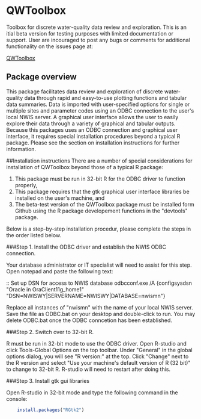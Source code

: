 QWToolbox
===

Toolbox for discrete water-quality data review and exploration. 
This is an itial beta version for testing purposes with limited documentation or support.
User are incouraged to post any bugs or comments for additional functionality on the issues page at:

[QWToolbox](https://github.com/USGS-R/QWToolbox/issues)

## Package overview
This package facilitates data review and exploration of discrete water-quality data 
through rapid and easy-to-use plotting functions and tabular data summaries.
Data is imported with user-specified options for single or multiple sites and parameter codes using
an ODBC connection to the user's local NWIS server. A graphical user interface allows the user to easily 
explore their data through a variety of graphical and tabular outputs. Because this packages uses an ODBC
connection and graphical user interface, it requires special installation procedures beyond a typical R package.
Please see the section on installation instructions for further information.

##Installation instructions
There are a number of special considerations for installation of QWToolbox beyond those of a typical R package:
1) This package must be run in 32-bit R for the ODBC driver to function properly,
2) This package requires that the gtk graphical user interface libraries be installed on the user's machine, and
3) The beta-test version of the QWToolbox package must be installed form Github using the R package developement functions in the "devtools" package.

Below is a step-by-step installation procedur, please complete the steps in the order listed below.

###Step 1. Install the ODBC driver and establish the NWIS ODBC connection. 

Your database administrator or IT specialist  will need to assist for this step. Open notepad and paste the following text:

:: Set up DSN for access to NWIS database
odbcconf.exe /A {configsysdsn "Oracle in OraClient11g_home1" "DSN=NWISWY|SERVERNAME=NWISWY|DATABASE=nwismn"}

Replace all instances of "nwismn" with the name of your local NWIS server. Save the file as ODBC.bat on your desktop and double-click to run. You may delete ODBC.bat once the ODBC conncetion has been established.

###Step 2. Switch over to 32-bit R.

R must be run in 32-bit mode to use the ODBC driver. 
Open R-studio and click Tools-Global Options on the top toolbar.
Under "General" in the global options dialog, you will see "R version:" at the top. 
Click "Change" next to the R version and select "Use your machine's default version of R (32 bit)" to change to 32-bit R. R-studio will need to restart after doing this.

###Step 3. Install gtk gui libraries

Open R-studio in 32-bit mode and type the following command in the console:
```R
	install.packages("RGtk2")
```


